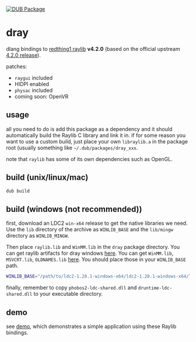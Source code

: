 [![DUB Package](https://img.shields.io/dub/v/dray.svg)](https://code.dlang.org/packages/dray)

# dray

dlang bindings to [redthing1 raylib](https://github.com/redthing1/raylib) **v4.2.0** (based on the official upstream [4.2.0 release](https://github.com/raysan5/raylib/releases/tag/4.2.0)).

patches:
+ `raygui` included
+ HIDPI enabled
+ `physac` included
+ coming soon: OpenVR

## usage

all you need to do is add this package as a dependency and it should automatically build the Raylib C library and link it in.
if for some reason you want to use a custom build, just place your own `libraylib.a` in the package root (usually something like `~/.dub/packages/dray_xxx`.

note that `raylib` has some of its own dependencies such as OpenGL.

## build (unix/linux/mac)
```sh
dub build
```

## build (windows (not recommended))

first, download an LDC2 `win-x64` release to get the native libraries we need. 
Use the `lib` directory of the archive as `WINLIB_BASE` and the `lib/mingw` directory as `WINLIB_MINGW`.

Then place `raylib.lib` and `WinMM.lib` in the `dray` package directory.
You can get raylib artifacts for dray windows [here](https://github.com/redthing1/raylib/actions/workflows/windows.yml).
You can get `WinMM.lib`, `MSVCRT.lib`, `OLDNAMES.lib` [here](https://github.com/redthing1/dray/releases/download/v4.2.0-r3/winlibs_extra.7z). You should place those in your `WINLIB_BASE` path.

```sh
WINLIB_BASE="/path/to/ldc2-1.28.1-windows-x64/ldc2-1.28.1-windows-x64/lib/" WINLIB_MINGW="/path/to/Downloads/ldc2-1.28.1-windows-x64/ldc2-1.28.1-windows-x64/lib/mingw" dub build --compiler ldc2 --arch=x86_64-windows-msvc
```

finally, remember to copy `phobos2-ldc-shared.dll` and `druntime-ldc-shared.dll` to your executable directory.

## demo

see [demo](demo/), which demonstrates a simple application using these Raylib bindings.
